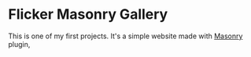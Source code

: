 # Flicker Masonry Gallery

This is one of my first projects.
It's a simple website made with [Masonry](https://masonry.desandro.com/) plugin, 